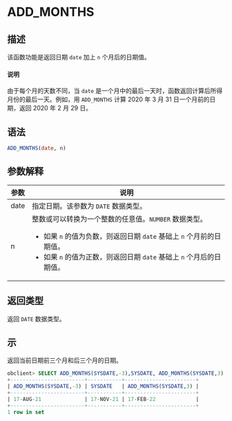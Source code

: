 # ADD_MONTHS

## 描述

该函数功能是返回日期 `date` 加上 `n` 个月后的日期值。
  <main id="notice" type='explain'>
    <h4>说明</h4>
    <p>由于每个月的天数不同，当 <code>date</code> 是一个月中的最后一天时，函数返回计算后所得月份的最后一天。例如，用 <code>ADD_MONTHS</code> 计算 2020 年 3 月 31 日一个月前的日期，返回 2020 年 2 月 29 日。</p>
  </main>

## 语法

```sql
ADD_MONTHS(date, n)
```

## 参数解释

|  参数  |                                                                                                                说明                                                                                                                 |
|------|-----------------------------------------------------------------------------------------------------------------------------------------------------------------------------------------------------------------------------------|
| date | 指定日期。该参数为 `DATE` 数据类型。                                                                                                                                                                                                            |
| n    | 整数或可以转换为一个整数的任意值。`NUMBER` 数据类型。 <ul><li> 如果 `n` 的值为负数，则返回日期 `date` 基础上 `n` 个月前的日期值。   </li><li> 如果 `n` 的值为正数，则返回日期 `date` 基础上 `n` 个月后的日期值。</li></ul>    |

## 返回类型

返回 `DATE` 数据类型。

## 示

返回当前日期前三个月和后三个月的日期。

```sql
obclient> SELECT ADD_MONTHS(SYSDATE,-3),SYSDATE, ADD_MONTHS(SYSDATE,3) FROM DUAL;
+------------------------+-----------+-----------------------+
| ADD_MONTHS(SYSDATE,-3) | SYSDATE   | ADD_MONTHS(SYSDATE,3) |
+------------------------+-----------+-----------------------+
| 17-AUG-21              | 17-NOV-21 | 17-FEB-22             |
+------------------------+-----------+-----------------------+
1 row in set
```
